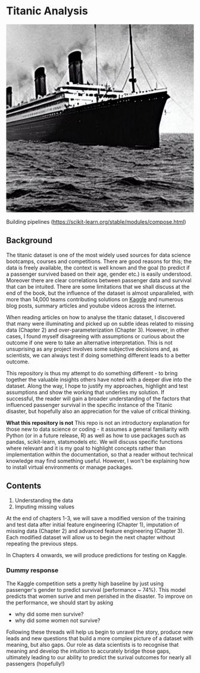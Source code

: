 # Titanic Analysis


<img src="./img/titanic_stablediff.jpeg" alt="a black and white photo of a steamliner ship">


Building pipelines (https://scikit-learn.org/stable/modules/compose.html)

## Background

The titanic dataset is one of the most widely used sources for data science bootcamps, courses and competitions. There are good reasons for this; the data is freely available, the context is well known and the goal (to predict if a passenger survived based on their age, gender etc.) is easily understood. Moreover there are clear correlations between passenger data and survival that can be intuited. There are some limitations that we shall discuss at the end of the book, but the influence of the dataset is almost unparalleled, with more than 14,000 teams contributing solutions on [Kaggle](https://www.kaggle.com/competitions/titanic) and numerous blog posts, summary articles and youtube videos across the internet.

When reading articles on how to analyse the titanic dataset, I discovered that many were illuminating and picked up on subtle ideas related to missing data (Chapter 2) and over-parameterization (Chapter 3). However, in other cases, I found myself disagreeing with assumptions or curious about the outcome if one were to take an alternative interpretation. This is not unsuprising as any project involves some subjective decisions and, as scientists, we can always test if doing something different leads to a better outcome.

This repository is thus my attempt to do something different - to bring together the valuable insights others have noted with a deeper dive into the dataset. Along the way, I hope to justify my approaches, highlight and test assumptions and show the working that underlies my solution. If successful, the reader will gain a broader understanding of the factors that influenced passenger survival in the specific instance of the Titanic disaster, but hopefully also an appreciation for the value of critical thinking.

**What this repository is not**
This repo is not an introductory explanation for those new to data science or coding - it assumes a general familiarity with Python (or in a future release, R) as well as how to use packages such as pandas, scikit-learn, statsmodels etc. We will discuss specific functions where relevant and it is my goal to highlight concepts rather than implementation within the documentation, so that a reader without technical knowledge may find something useful. However, I won't be explaining how to install virtual environments or manage packages.




## Contents

1. Understanding the data
2. Imputing missing values



At the end of chapters 1-3, we will save a modified version of the training and test data after initial feature engineering (Chapter 1), imputation of missing data (Chapter 2) and advanced feature engineering (Chapter 3). Each modified dataset will allow us to begin the next chapter without repeating the previous steps.

In Chapters 4 onwards, we will produce predictions for testing on Kaggle. 




### Dummy response

The Kaggle competition sets a pretty high baseline by just using passenger's gender to predict survival (performance ~ 74%). This model predicts that women surive and men perished in the disaster. To improve on the performance, we should start by asking
- why did some men survive?
- why did some women not survive?


Following these threads will help us begin to unravel the story, produce new leads and new questions that build a more complex picture of a dataset with meaning, but also gaps. Our role as data scientists is to recognise that meaning and develop the intuition to accurately bridge those gaps, ultimately leading to our ability to predict the surival outcomes for nearly all passengers (hopefully!)


